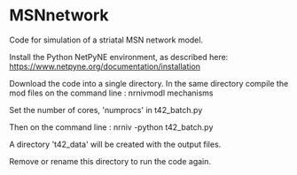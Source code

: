 # MSNnetwork
Code for simulation of a striatal MSN network model.

Install the Python NetPyNE environment, as described here:  
https://www.netpyne.org/documentation/installation

Download the code into a single directory.
In the same directory compile the mod files on the command line : nrnivmodl mechanisms

Set the number of cores, 'numprocs' in t42_batch.py

Then on the command line : nrniv -python t42_batch.py

A directory 't42_data' will be created with the output files.

Remove or rename this directory to run the code again.
